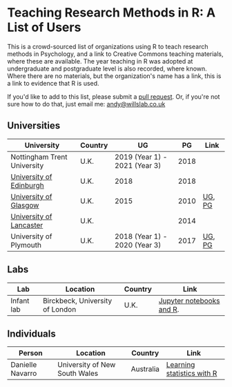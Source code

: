 # Teaching Research Methods in R: A List of Users

This is a crowd-sourced list of organizations using R to teach research methods in Psychology,
and a link to Creative Commons teaching materials, where these are available. The year teaching in R
was adopted at undergraduate and postgraduate level is also recorded, where known. Where there are no materials, but the  organization's name has a link, this is a link to evidence that R is used.

If you'd like to add to this list, please submit a [pull request](https://github.com/ajwills72/rminr/blob/master/docs/rminrinpsy.md). Or, if you're not 
sure how to do that, just email me: andy@willslab.co.uk

## Universities

| University             | Country | UG    | PG   | Link      |
| ---------------------- | ------- | ----- | ---- | --------- |
| Nottingham Trent University | U.K. | 2019 (Year 1) - 2021 (Year 3) | 2018 |  |
| [University of Edinburgh](https://www.ed.ac.uk/ppls/psychology/research/seminars-and-reading-groups/psychology-statistics-group) | U.K.   | 2018  | 2018  |           |
| [University of Glasgow](https://psyteachr.github.io/)  | U.K.    | 2015  | 2010 | [UG](http://talklab.psy.gla.ac.uk/stats_2018), [PG](https://gupsych.github.io/data_skills/) |
| [University of Lancaster](https://www.lancaster.ac.uk/study/postgraduate/postgraduate-courses/psychological-research-methods-msc/#course-structure) | U.K.   |       | 2014 |       |
| University of Plymouth | U.K.    | 2018 (Year 1) - 2020 (Year 3)| 2017 | [UG](https://ajwills72.github.io/rminr), [PG](https://benwhalley.github.io/just-enough-r/) |

## Labs 

| Lab  | Location | Country | Link |
| ---- | -------- | ---- | ------ |
| Infant lab | Birckbeck, University of London | U.K. | [Jupyter notebooks and R](https://github.com/InfantLab/NotebookDemos). |


## Individuals

| Person | Location | Country | Link |
| ------ | -------- | ------- | ---- |
| Danielle Navarro | University of New South Wales | Australia |  [Learning statistics with R](https://learningstatisticswithr.com/book/preface.html) |
